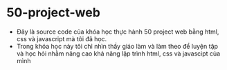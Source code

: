 # 50-project-web

- Đây là source code của khóa học thực hành 50 project web bằng html, css và javascript mà tôi đã học.
- Trong khóa học này tôi chỉ nhìn thầy giáo làm và làm theo để luyện tập và học hỏi nhằm nâng cao khả năng lập trình html, css và javascipt của mình
